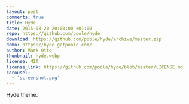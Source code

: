 ```yaml
---
layout: post
comments: true
title: Hyde
date: 2015-08-20 20:00:00 +01:00
repo: https://github.com/poole/hyde
download: https://github.com/poole/hyde/archive/master.zip
demo: https://hyde.getpoole.com/
author: Mark Otto
thumbnail: hyde.webp
license: MIT
license_link: https://github.com/poole/hyde/blob/master/LICENSE.md
carousel:
  - 'screenshot.png'
---
```


Hyde theme.
